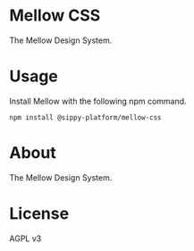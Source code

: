 # Mellow CSS
The Mellow Design System.

# Usage
Install Mellow with the following npm command.

```
npm install @sippy-platform/mellow-css
```

# About
The Mellow Design System.

# License
AGPL v3